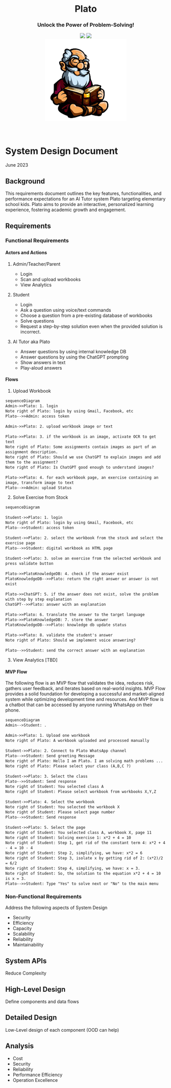 <div align="center">
<h1 align="center"> Plato </h1> 
<h3>Unlock the Power of Problem-Solving!</br></h3>
<img src="https://img.shields.io/badge/Progress-1%25-red"> <img src="https://img.shields.io/badge/Feedback-Welcome-green">
</br>
<kbd>
<img src="../images/plato_1.png" width="256ppx"> 
</kbd>
</div>
</br>
</br>

# System Design Document
June 2023

## Background
This requirements document outlines the key features, functionalities, and performance expectations for an AI Tutor system Plato targeting elementary school kids. Plato aims to provide an interactive, personalized learning experience, fostering academic growth and engagement.

## Requirements

### Functional Requirements

#### Actors and Actions
1. Admin/Teacher/Parent
    - Login
    - Scan and upload workbooks
    - View Analytics

2. Student
    - Login
    - Ask a question using voice/text commands
    - Choose a question from a pre-existing database of workbooks
    - Solve questions
    - Request a step-by-step solution even when the provided solution is incorrect. 

3. AI Tutor aka Plato
    - Answer questions by using internal knowledge DB
    - Answer questions by using the ChatGPT prompting
    - Show answers in text
    - Play-aloud answers

#### Flows
1. Upload Workbook
```mermaid
sequenceDiagram
Admin->>Plato: 1. login
Note right of Plato: login by using Gmail, Facebook, etc 
Plato-->>Admin: access token

Admin->>Plato: 2. upload workbook image or text

Plato->>Plato: 3. if the workbook is an image, activate OCR to get text
Note right of Plato: Some assignments contain images as part of an assignment description.
Note right of Plato: Should we use ChatGPT to explain images and add them to the assignment?
Note right of Plato: Is ChatGPT good enough to understand images?

Plato->>Plato: 4. for each workbook page, an exercise containing an image, transform image to text 
Plato-->>Admin: upload Status
```

2. Solve Exercise from Stock
```mermaid
sequenceDiagram

Student->>Plato: 1. login
Note right of Plato: login by using Gmail, Facebook, etc 
Plato-->>Student: access token

Student->>Plato: 2. select the workbook from the stock and select the exercise page
Plato-->>Student: digital workbook as HTML page 

Student->>Plato: 3. solve an exercise from the selected workbook and press validate button

Plato->>PlatoKnowledgeDB: 4. check if the answer exist
PlatoKnowledgeDB-->>Plato: return the right answer or answer is not exist

Plato->>ChatGPT: 5. if the answer does not exist, solve the problem with step by step explanation 
ChatGPT-->>Plato: answer with an explanation

Plato->>Plato: 6. translate the answer to the target language
Plato->>PlatoKnowledgeDB: 7. store the answer
PlatoKnowledgeDB-->>Plato: knowledge db update status

Plato->>Plato: 8. validate the student's answer
Note right of Plato: Should we implement voice answering?

Plato-->>Student: send the correct answer with an explanation
```

3. View Analytics
[TBD]

#### MVP Flow
The following flow is an MVP flow that validates the idea, reduces risk, gathers user feedback, and iterates based on real-world insights. MVP Flow provides a solid foundation for developing a successful and market-aligned system while optimizing development time and resources. And MVP flow is a chatbot that can be accessed by anyone running WhatsApp on their phone.
```mermaid
sequenceDiagram
Admin-->Student: .

Admin->>Plato: 1. Upload one workbook
Note right of Plato: A workbook uploaded and processed manually

Student->>Plato: 2. Connect to Plato WhatsApp channel
Plato-->>Student: Send greeting Message 
Note right of Plato: Hello I am Plato. I am solving math problems ...
Note right of Plato: Please select your class (A,B,C ?)

Student->>Plato: 3. Select the class
Plato-->>Student: Send response 
Note right of Student: You selected class A
Note right of Student: Please select workbook from workbooks X,Y,Z

Student->>Plato: 4. Select the workbook
Note right of Student: You selected the workbook X
Note right of Student: Please select page number
Plato-->>Student: Send response 

Student->>Plato: 5. Select the page
Note right of Student: You selected class A, workbook X, page 11
Note right of Student: Solving exercise 1: x*2 + 4 = 10
Note right of Student: Step 1, get rid of the constant term 4: x*2 + 4 - 4 = 10 - 4
Note right of Student: Step 2, simplifying, we have: x*2 = 6
Note right of Student: Step 3, isolate x by getting rid of 2: (x*2)/2 = 6/2
Note right of Student: Step 4, simplifying, we have: x = 3.
Note right of Student: So, the solution to the equation x*2 + 4 = 10 is x = 3.
Plato-->>Student: Type "Yes" to solve next or "No" to the main menu 
```

### Non-Functional Requirements
Address the following aspects of System Design
- Security
- Efficiency
- Capacity
- Scalability
- Reliability
- Maintainability

## System APIs
Reduce Complexity

## High-Level Design
Define components and data flows 

## Detailed Design 
Low-Level design of each component (OOD can help)

## Analysis
- Cost
- Security
- Reliability
- Performance Efficiency
- Operation Excellence






